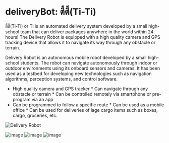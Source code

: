 # deliveryBot: ตี้ตี้(Ti-Ti)

ตี้ตี้(Ti-Ti) or Ti is an automated delivery system developed by a small high-school team that can deliver packages anywhere in the world within 24 hours! The Delivery Robot is equipped with a high quality camera and GPS tracking device that allows it to navigate its way through any obstacle or terrain.

Delivery Robot is an autonomous mobile robot developed by a small high-school students. The robot can navigate autonomously through indoor or outdoor environments using its onboard sensors and cameras. It has been used as a testbed for developing new technologies such as navigation algorithms, perception systems, and control software.

* High quality camera and GPS tracker * Can navigate through any obstacle or terrain * Can be controlled remotely via smartphone or pre-program via an app
* Can be programmed to follow a specific route * Can be used as a mobile office * Can be used for deliveries of lage cargo items such as boxes, cargo, groceries, etc.

![Delivery Robot](https://user-images.githubusercontent.com/77570219/210835856-0e2a67b9-97b9-40a4-b458-41f0b6187b89.png)

![image](https://user-images.githubusercontent.com/77570219/196430349-714549d1-5a12-49bf-8ef5-1199b582af85.png)
![image](https://user-images.githubusercontent.com/77570219/187121601-fa454c2f-3aed-40e9-ac8d-e16131c3e07f.jpeg)
![image](https://user-images.githubusercontent.com/77570219/187121700-4cf0e204-2f5a-4898-8295-92259ae5c4a6.jpeg)
